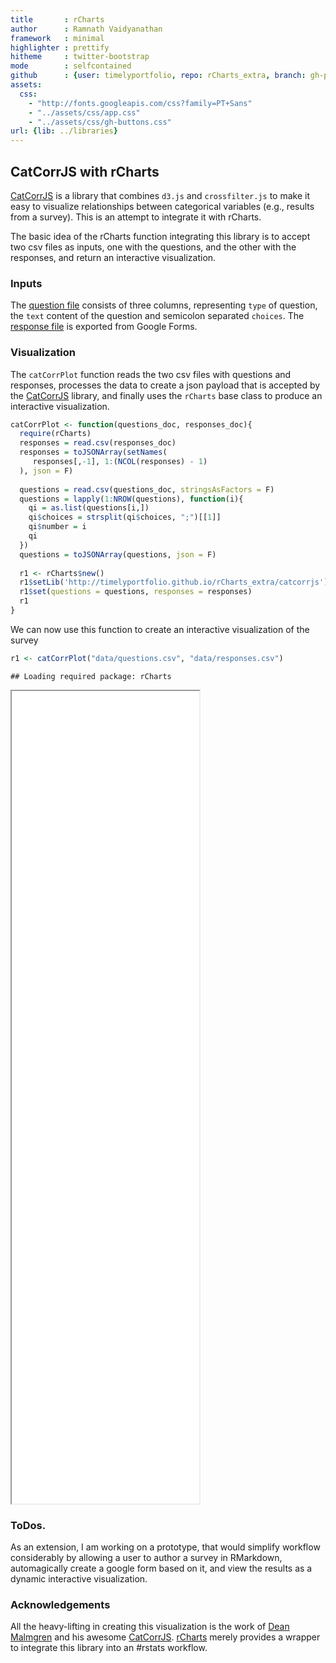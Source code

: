 ```yaml
---
title       : rCharts
author      : Ramnath Vaidyanathan
framework   : minimal
highlighter : prettify
hitheme     : twitter-bootstrap
mode        : selfcontained
github      : {user: timelyportfolio, repo: rCharts_extra, branch: gh-pages}
assets:
  css: 
    - "http://fonts.googleapis.com/css?family=PT+Sans"
    - "../assets/css/app.css"
    - "../assets/css/gh-buttons.css"
url: {lib: ../libraries}
---
```


## CatCorrJS with rCharts

<!-- AddThis Smart Layers BEGIN -->
<!-- Go to http://www.addthis.com/get/smart-layers to customize -->
<script type="text/javascript" src="//s7.addthis.com/js/300/addthis_widget.js#pubid=ra-4fdfcfd4773d48d3"></script>
<script type="text/javascript">
  addthis.layers({
    'theme' : 'transparent',
    'share' : {
      'position' : 'left',
      'numPreferredServices' : 5
    }   
  });
</script>
<!-- AddThis Smart Layers END -->

[CatCorrJS](http://deanmalmgren.github.io/catcorrjs/) is a library that combines  `d3.js` and `crossfilter.js` to make it easy to visualize relationships between categorical variables (e.g., results from a survey). This is an attempt to integrate it with rCharts.


The basic idea of the rCharts function integrating this library is to accept two csv files as inputs, one with the questions, and the other with the responses, and return an interactive visualization.

### Inputs

The [question file](https://github.com/rcharts/howitworks/blob/gh-pages/catcorrjs/data/questions.csv) consists of three columns, representing `type` of question, the `text` content of the question and semicolon separated `choices`. The [response file](https://timelyportfolio.github.io/rCharts_extra/catcorrjs/data/responses.csv) is exported from Google Forms.


### Visualization

The `catCorrPlot` function reads the two csv files with questions and responses, processes the data to create a json payload that is accepted by the [CatCorrJS](http://deanmalmgren.github.io/catcorrjs/) library, and finally uses the `rCharts` base class to produce an interactive visualization.


```r
catCorrPlot <- function(questions_doc, responses_doc){
  require(rCharts)
  responses = read.csv(responses_doc)
  responses = toJSONArray(setNames(
     responses[,-1], 1:(NCOL(responses) - 1)
  ), json = F)
  
  questions = read.csv(questions_doc, stringsAsFactors = F)
  questions = lapply(1:NROW(questions), function(i){
    qi = as.list(questions[i,])
    qi$choices = strsplit(qi$choices, ";")[[1]]
    qi$number = i
    qi
  })
  questions = toJSONArray(questions, json = F)
  
  r1 <- rCharts$new()
  r1$setLib('http://timelyportfolio.github.io/rCharts_extra/catcorrjs')
  r1$set(questions = questions, responses = responses)
  r1
}
```


We can now use this function to create an interactive visualization of the survey


```r
r1 <- catCorrPlot("data/questions.csv", "data/responses.csv")
```

```
## Loading required package: rCharts
```


<iframe src='./catCorrPlot.html' seamless></iframe>

### ToDos.

As an extension, I am working on a prototype, that would simplify workflow considerably by allowing a user to author a survey in RMarkdown, automagically create a google form based on it, and view the results as a dynamic interactive visualization.


### Acknowledgements

All the heavy-lifting in creating this visualization is the work of [Dean Malmgren](http://about.me/dean.malmgren) and his awesome [CatCorrJS](http://deanmalmgren.github.io/catcorrjs/). [rCharts](http://rcharts.io) merely provides a wrapper to integrate this library into an #rstats workflow.



<style>
iframe {
  height: 1300px;
}
</style>





